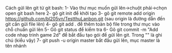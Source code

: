 Cách gửi lên git từ git bash:
1- Vào thư mục muốn gửi lên->chuột phải->chọn open git bash here
2- gõ git init                                                           để khởi tạo
3- gõ git remote add origin https://github.com/bl205vn/TestthuLanbon.git (sau origin là đường dẫn đến git cần gửi file lên)
4- gõ git add .                                                          để thêm toàn bộ file trong thư mục vào chỗ chuẩn gửi lên
5- Gõ git status để kiểm tra
6- Gõ git commit -m "Add code nhap trinh game 2d"                        để bắt đầu tạo gói để gửi lên git. Trong "" là ghi chú (kiểu vậy)
7- git push -u origin master                                             bắt đầu gửi lên, mục master là tên nhánh
